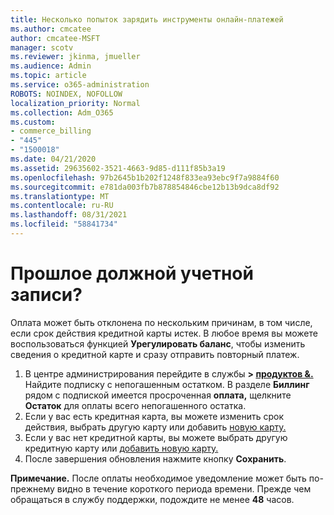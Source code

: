 ```yaml
---
title: Несколько попыток зарядить инструменты онлайн-платежей
ms.author: cmcatee
author: cmcatee-MSFT
manager: scotv
ms.reviewer: jkinma, jmueller
ms.audience: Admin
ms.topic: article
ms.service: o365-administration
ROBOTS: NOINDEX, NOFOLLOW
localization_priority: Normal
ms.collection: Adm_O365
ms.custom:
- commerce_billing
- "445"
- "1500018"
ms.date: 04/21/2020
ms.assetid: 29635602-3521-4663-9d85-d111f85b3a19
ms.openlocfilehash: 97b2645b1b202f1248f833ea93ebc9f7a9884f60
ms.sourcegitcommit: e781da003fb7b878854846cbe12b13b9dca8df92
ms.translationtype: MT
ms.contentlocale: ru-RU
ms.lasthandoff: 08/31/2021
ms.locfileid: "58841734"
---
```

# <a name="past-due-account"></a>Прошлое должной учетной записи?

Оплата может быть отклонена по нескольким причинам, в том числе, если срок действия кредитной карты истек. В любое время вы можете воспользоваться функцией **Урегулировать баланс**, чтобы изменить сведения о кредитной карте и сразу отправить повторный платеж.

1. В центре администрирования перейдите в службы **> [продуктов &.](https://go.microsoft.com/fwlink/p/?linkid=842054)**
Найдите подписку с непогашенным остатком. В разделе **Биллинг** рядом с подпиской имеется просроченная **оплата,** щелкните **Остаток** для оплаты всего непогашенного остатка.
2. Если у вас есть кредитная карта, вы можете изменить срок действия, выбрать другую карту или добавить [новую карту.](https://docs.microsoft.com/microsoft-365/commerce/billing-and-payments/manage-payment-methods)
3. Если у вас нет кредитной карты, вы можете выбрать другую кредитную карту или [добавить новую карту.](https://docs.microsoft.com/microsoft-365/commerce/billing-and-payments/manage-payment-methods)
4. После завершения обновления нажмите кнопку **Сохранить**.

**Примечание.** После оплаты необходимое уведомление может быть по-прежнему видно в течение короткого периода времени. Прежде чем обращаться в службу поддержки, подождите не менее **48** часов.
